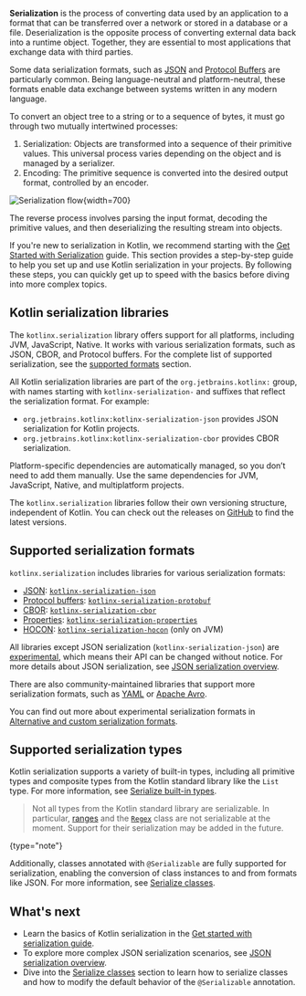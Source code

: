 [//]: # (title: Serialization)

**Serialization** is the process of converting data used by an application to a format that can be transferred over a
network or stored in a database or a file. Deserialization is the opposite process of converting external data back into a runtime object.
Together, they are essential to most applications that exchange data with third parties.

Some data serialization formats, such as [JSON](https://www.json.org/json-en.html) and [Protocol Buffers](https://protobuf.dev/) are particularly common.
Being language-neutral and platform-neutral, these formats enable data exchange between systems written in any modern language.

To convert an object tree to a string or to a sequence of bytes, it must go through two mutually intertwined processes: 

1. Serialization: Objects are transformed into a sequence of their primitive values.
This universal process varies depending on the object and is managed by a serializer.
2. Encoding: The primitive sequence is converted into the desired output format, controlled by an encoder.

![Serialization flow](serialization.svg){width=700}

The reverse process involves parsing the input format, decoding the primitive values, and then deserializing the resulting
stream into objects.

If you're new to serialization in Kotlin, we recommend starting with the [Get Started with Serialization](serialization-get-started.md) guide.
This section provides a step-by-step guide to help you set up and use Kotlin serialization in your projects.
By following these steps, you can quickly get up to speed with the basics before diving into more complex topics.

## Kotlin serialization libraries

The `kotlinx.serialization` library offers support for all platforms, including JVM, JavaScript, Native.
It works with various serialization formats, such as JSON, CBOR, and Protocol buffers. For the complete list of supported serialization,
see the [supported formats](#supported-serialization-formats) section.

All Kotlin serialization libraries are part of the `org.jetbrains.kotlinx:` group, with names
starting with `kotlinx-serialization-` and suffixes that reflect the serialization format.
For example:

* `org.jetbrains.kotlinx:kotlinx-serialization-json` provides JSON serialization for Kotlin projects.
* `org.jetbrains.kotlinx:kotlinx-serialization-cbor` provides CBOR serialization.

Platform-specific dependencies are automatically managed, so you don’t need to add them manually.
Use the same dependencies for JVM, JavaScript, Native, and multiplatform projects.

The `kotlinx.serialization` libraries follow their own versioning structure, independent of Kotlin.
You can check out the releases on [GitHub](https://github.com/Kotlin/kotlinx.serialization/releases) to find the latest versions.

## Supported serialization formats

`kotlinx.serialization` includes libraries for various serialization formats:

* [JSON](https://www.json.org/json-en.html): [`kotlinx-serialization-json`](https://github.com/Kotlin/kotlinx.serialization/blob/master/formats/README.md#json)
* [Protocol buffers](https://protobuf.dev/): [`kotlinx-serialization-protobuf`](https://github.com/Kotlin/kotlinx.serialization/blob/master/formats/README.md#protobuf)
* [CBOR](https://cbor.io/): [`kotlinx-serialization-cbor`](https://github.com/Kotlin/kotlinx.serialization/blob/master/formats/README.md#cbor)
* [Properties](https://en.wikipedia.org/wiki/.properties): [`kotlinx-serialization-properties`](https://github.com/Kotlin/kotlinx.serialization/blob/master/formats/README.md#properties)
* [HOCON](https://github.com/lightbend/config/blob/master/HOCON.md): [`kotlinx-serialization-hocon`](https://github.com/Kotlin/kotlinx.serialization/blob/master/formats/README.md#hocon) (only on JVM)

All libraries except JSON serialization (`kotlinx-serialization-json`) are [experimental](components-stability.md), which means their API can be changed without notice.
For more details about JSON serialization, see [JSON serialization overview](configure-json-serialization.md).

There are also community-maintained libraries that support more serialization formats, such as [YAML](https://yaml.org/) or [Apache Avro](https://avro.apache.org/).

You can find out more about experimental serialization formats in [Alternative and custom serialization formats](alternative-serialization-formats.md).

## Supported serialization types

Kotlin serialization supports a variety of built-in types, including all primitive types and composite types from the Kotlin standard library like the `List` type.
For more information, see [Serialize built-in types](serialization-serialize-builtin-types.md).

> Not all types from the Kotlin standard library are serializable. In particular, [ranges](ranges.md) and the [`Regex`](https://kotlinlang.org/api/latest/jvm/stdlib/kotlin.text/-regex/) class are not serializable at the moment.
> Support for their serialization may be added in the future.
>
{type="note"}

Additionally, classes annotated with `@Serializable` are fully supported for serialization, enabling the conversion of class instances to and from formats like JSON.
For more information, see [Serialize classes](serialization-customization-options.md).

## What's next

* Learn the basics of Kotlin serialization in the [Get started with serialization guide](serialization-get-started-overview.md).
* To explore more complex JSON serialization scenarios, see [JSON serialization overview](configure-json-serialization.md).
* Dive into the [Serialize classes](serialization-customization-options.md) section to learn how to serialize classes and how to modify the default behavior of the `@Serializable` annotation.
